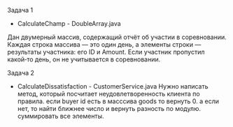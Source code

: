 Задача 1
- CalculateChamp - DoubleArray.java

Дан двумерный массив, содержащий отчёт об участии в соревновании. 
Каждая строка массива — это один день, а элементы строки — результаты участника: его ID и Amount.
Если участник пропустил какой‑то день, он не учитывается в соревновании.

Задача 2
- CalculateDissatisfaction - CustomerService.java
Нужно написать метод, который посчитает неудовлетворенность клиента по правила.
если buyer id есть в масссива goods то вернуть 0.
а если нет, то найти ближнее число и вернуть разность по модулю.
суммировать все элементы.